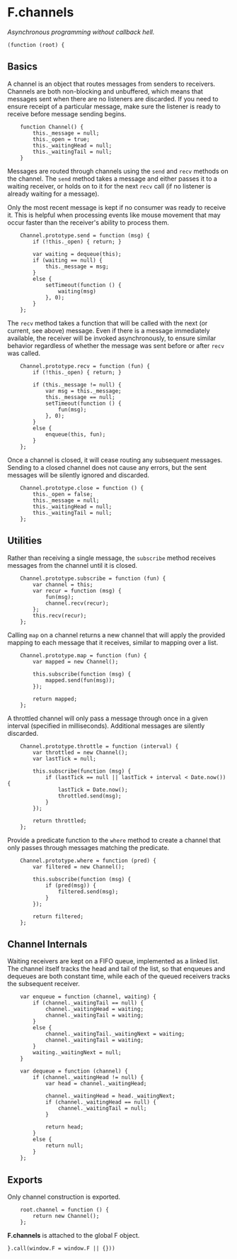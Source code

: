 # F.channels

_Asynchronous programming without callback hell._

	(function (root) {

## Basics

A channel is an object that routes messages from senders to receivers. Channels
are both non-blocking and unbuffered, which means that messages sent when there
are no listeners are discarded. If you need to ensure receipt of a particular
message, make sure the listener is ready to receive before message sending
begins.

		function Channel() {
			this._message = null;
			this._open = true;
			this._waitingHead = null;
			this._waitingTail = null;
		}

Messages are routed through channels using the `send` and `recv` methods on
the channel. The `send` method takes a message and either passes it to a
waiting receiver, or holds on to it for the next `recv` call (if no listener is
already waiting for a message).

Only the most recent message is kept if no consumer was ready to receive it.
This is helpful when processing events like mouse movement that may occur
faster than the receiver's ability to process them.

		Channel.prototype.send = function (msg) {
			if (!this._open) { return; }

			var waiting = dequeue(this);
			if (waiting == null) {
				this._message = msg;
			}
			else {
				setTimeout(function () {
					waiting(msg)
				}, 0);
			}
		};

The `recv` method takes a function that will be called with the next (or
current, see above) message. Even if there is a message immediately available,
the receiver will be invoked asynchronously, to ensure similar behavior
regardless of whether the message was sent before or after `recv` was called.

		Channel.prototype.recv = function (fun) {
			if (!this._open) { return; }

			if (this._message != null) {
				var msg = this._message;
				this._message == null;
				setTimeout(function () {
					fun(msg);
				}, 0);
			}
			else {
				enqueue(this, fun);
			}
		};

Once a channel is closed, it will cease routing any subsequent messages.
Sending to a closed channel does not cause any errors, but the sent messages
will be silently ignored and discarded.

		Channel.prototype.close = function () {
			this._open = false;
			this._message = null;
			this._waitingHead = null;
			this._waitingTail = null;
		};

## Utilities

Rather than receiving a single message, the `subscribe` method receives
messages from the channel until it is closed.

		Channel.prototype.subscribe = function (fun) {
			var channel = this;
			var recur = function (msg) {
				fun(msg);
				channel.recv(recur);
			};
			this.recv(recur);
		};

Calling `map` on a channel returns a new channel that will apply the provided
mapping to each message that it receives, similar to mapping over a list.

		Channel.prototype.map = function (fun) {
			var mapped = new Channel();

			this.subscribe(function (msg) {
				mapped.send(fun(msg));
			});

			return mapped;
		};

A throttled channel will only pass a message through once in a given interval
(specified in milliseconds). Additional messages are silently discarded.

		Channel.prototype.throttle = function (interval) {
			var throttled = new Channel();
			var lastTick = null;

			this.subscribe(function (msg) {
				if (lastTick == null || lastTick + interval < Date.now()) {
					lastTick = Date.now();
					throttled.send(msg);
				}
			});

			return throttled;
		};

Provide a predicate function to the `where` method to create a channel that
only passes through messages matching the predicate.

		Channel.prototype.where = function (pred) {
			var filtered = new Channel();

			this.subscribe(function (msg) {
				if (pred(msg)) {
					filtered.send(msg);
				}
			});

			return filtered;
		};

## Channel Internals

Waiting receivers are kept on a FIFO queue, implemented as a linked list. The
channel itself tracks the head and tail of the list, so that enqueues and
dequeues are both constant time, while each of the queued receivers tracks the
subsequent receiver.

		var enqueue = function (channel, waiting) {
			if (channel._waitingTail == null) {
				channel._waitingHead = waiting;
				channel._waitingTail = waiting;
			}
			else {
				channel._waitingTail._waitingNext = waiting;
				channel._waitingTail = waiting;
			}
			waiting._waitingNext = null;
		}

		var dequeue = function (channel) {
			if (channel._waitingHead != null) {
				var head = channel._waitingHead;
				
				channel._waitingHead = head._waitingNext;
				if (channel._waitingHead == null) {
					channel._waitingTail = null;
				}

				return head;
			}
			else {
				return null;
			}
		};

## Exports

Only channel construction is exported.

		root.channel = function () {
			return new Channel();
		};
	
**F.channels** is attached to the global F object.

	}.call(window.F = window.F || {}))
